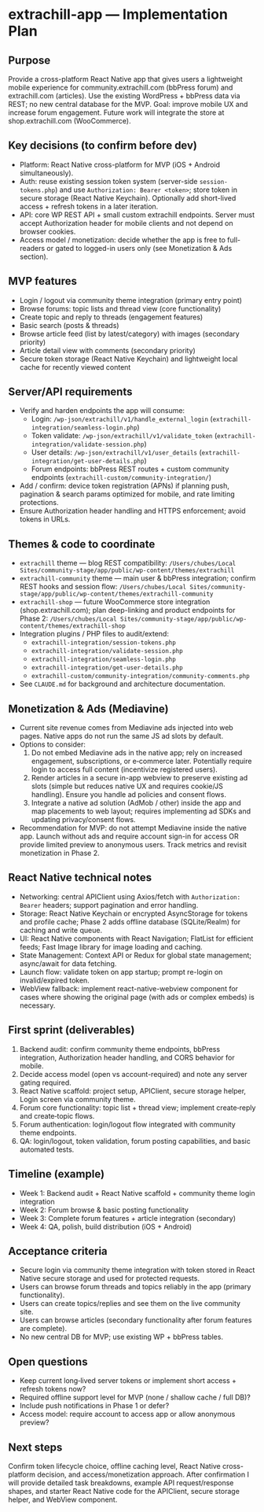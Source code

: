 # extrachill-app — Implementation Plan

## Purpose
Provide a cross-platform React Native app that gives users a lightweight mobile experience for community.extrachill.com (bbPress forum) and extrachill.com (articles). Use the existing WordPress + bbPress data via REST; no new central database for the MVP. Goal: improve mobile UX and increase forum engagement. Future work will integrate the store at shop.extrachill.com (WooCommerce).

## Key decisions (to confirm before dev)
- Platform: React Native cross-platform for MVP (iOS + Android simultaneously).
- Auth: reuse existing session token system (server-side `session-tokens.php`) and use `Authorization: Bearer <token>`; store token in secure storage (React Native Keychain). Optionally add short-lived access + refresh tokens in a later iteration.
- API: core WP REST API + small custom extrachill endpoints. Server must accept Authorization header for mobile clients and not depend on browser cookies.
- Access model / monetization: decide whether the app is free to full-readers or gated to logged-in users only (see Monetization & Ads section).

## MVP features
- Login / logout via community theme integration (primary entry point)
- Browse forums: topic lists and thread view (core functionality)
- Create topic and reply to threads (engagement features)
- Basic search (posts & threads)
- Browse article feed (list by latest/category) with images (secondary priority)
- Article detail view with comments (secondary priority)
- Secure token storage (React Native Keychain) and lightweight local cache for recently viewed content

## Server/API requirements
- Verify and harden endpoints the app will consume:
  - Login: `/wp-json/extrachill/v1/handle_external_login` (`extrachill-integration/seamless-login.php`)
  - Token validate: `/wp-json/extrachill/v1/validate_token` (`extrachill-integration/validate-session.php`)
  - User details: `/wp-json/extrachill/v1/user_details` (`extrachill-integration/get-user-details.php`)
  - Forum endpoints: bbPress REST routes + custom community endpoints (`extrachill-custom/community-integration/`)
- Add / confirm: device token registration (APNs) if planning push, pagination & search params optimized for mobile, and rate limiting protections.
- Ensure Authorization header handling and HTTPS enforcement; avoid tokens in URLs.

## Themes & code to coordinate
- `extrachill` theme — blog REST compatibility: `/Users/chubes/Local Sites/community-stage/app/public/wp-content/themes/extrachill`
- `extrachill-community` theme — main user & bbPress integration; confirm REST hooks and session flow: `/Users/chubes/Local Sites/community-stage/app/public/wp-content/themes/extrachill-community`
- `extrachill-shop` — future WooCommerce store integration (shop.extrachill.com); plan deep-linking and product endpoints for Phase 2: `/Users/chubes/Local Sites/community-stage/app/public/wp-content/themes/extrachill-shop`
- Integration plugins / PHP files to audit/extend:
  - `extrachill-integration/session-tokens.php`
  - `extrachill-integration/validate-session.php`
  - `extrachill-integration/seamless-login.php`
  - `extrachill-integration/get-user-details.php`
  - `extrachill-custom/community-integration/community-comments.php`
- See `CLAUDE.md` for background and architecture documentation.

## Monetization & Ads (Mediavine)
- Current site revenue comes from Mediavine ads injected into web pages. Native apps do not run the same JS ad slots by default.
- Options to consider:
  1. Do not embed Mediavine ads in the native app; rely on increased engagement, subscriptions, or e‑commerce later. Potentially require login to access full content (incentivize registered users).
  2. Render articles in a secure in-app webview to preserve existing ad slots (simple but reduces native UX and requires cookie/JS handling). Ensure you handle ad policies and consent flows.
  3. Integrate a native ad solution (AdMob / other) inside the app and map placements to web layout; requires implementing ad SDKs and updating privacy/consent flows.
- Recommendation for MVP: do not attempt Mediavine inside the native app. Launch without ads and require account sign-in for access OR provide limited preview to anonymous users. Track metrics and revisit monetization in Phase 2.

## React Native technical notes
- Networking: central APIClient using Axios/fetch with `Authorization: Bearer` headers; support pagination and error handling.
- Storage: React Native Keychain or encrypted AsyncStorage for tokens and profile cache; Phase 2 adds offline database (SQLite/Realm) for caching and write queue.
- UI: React Native components with React Navigation; FlatList for efficient feeds; Fast Image library for image loading and caching.
- State Management: Context API or Redux for global state management; async/await for data fetching.
- Launch flow: validate token on app startup; prompt re-login on invalid/expired token.
- WebView fallback: implement react-native-webview component for cases where showing the original page (with ads or complex embeds) is necessary.

## First sprint (deliverables)
1. Backend audit: confirm community theme endpoints, bbPress integration, Authorization header handling, and CORS behavior for mobile.
2. Decide access model (open vs account-required) and note any server gating required.
3. React Native scaffold: project setup, APIClient, secure storage helper, Login screen via community theme.
4. Forum core functionality: topic list + thread view; implement create‑reply and create‑topic flows.
5. Forum authentication: login/logout flow integrated with community theme endpoints.
6. QA: login/logout, token validation, forum posting capabilities, and basic automated tests.

## Timeline (example)
- Week 1: Backend audit + React Native scaffold + community theme login integration
- Week 2: Forum browse & basic posting functionality  
- Week 3: Complete forum features + article integration (secondary)
- Week 4: QA, polish, build distribution (iOS + Android)

## Acceptance criteria
- Secure login via community theme integration with token stored in React Native secure storage and used for protected requests.
- Users can browse forum threads and topics reliably in the app (primary functionality).
- Users can create topics/replies and see them on the live community site.
- Users can browse articles (secondary functionality after forum features are complete).
- No new central DB for MVP; use existing WP + bbPress tables.

## Open questions
- Keep current long‑lived server tokens or implement short access + refresh tokens now?
- Required offline support level for MVP (none / shallow cache / full DB)?
- Include push notifications in Phase 1 or defer?
- Access model: require account to access app or allow anonymous preview?

## Next steps
Confirm token lifecycle choice, offline caching level, React Native cross-platform decision, and access/monetization approach. After confirmation I will provide detailed task breakdowns, example API request/response shapes, and starter React Native code for the APIClient, secure storage helper, and WebView component.